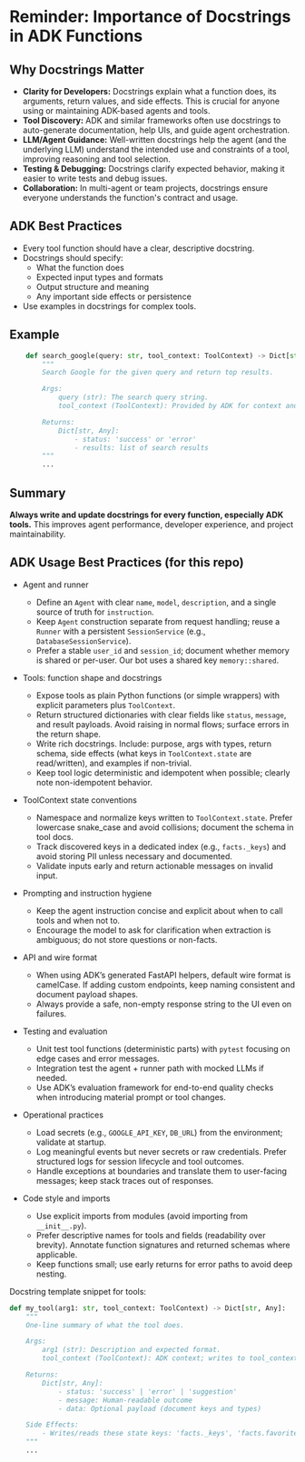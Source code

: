 # Reminder: Importance of Docstrings in ADK Functions

## Why Docstrings Matter
- **Clarity for Developers:** Docstrings explain what a function does, its arguments, return values, and side effects. This is crucial for anyone using or maintaining ADK-based agents and tools.
- **Tool Discovery:** ADK and similar frameworks often use docstrings to auto-generate documentation, help UIs, and guide agent orchestration.
- **LLM/Agent Guidance:** Well-written docstrings help the agent (and the underlying LLM) understand the intended use and constraints of a tool, improving reasoning and tool selection.
- **Testing & Debugging:** Docstrings clarify expected behavior, making it easier to write tests and debug issues.
- **Collaboration:** In multi-agent or team projects, docstrings ensure everyone understands the function's contract and usage.

## ADK Best Practices
- Every tool function should have a clear, descriptive docstring.
- Docstrings should specify:
  - What the function does
  - Expected input types and formats
  - Output structure and meaning
  - Any important side effects or persistence
- Use examples in docstrings for complex tools.

## Example
```python
    def search_google(query: str, tool_context: ToolContext) -> Dict[str, Any]:
        """
        Search Google for the given query and return top results.

        Args:
            query (str): The search query string.
            tool_context (ToolContext): Provided by ADK for context and persistence.

        Returns:
            Dict[str, Any]:
                - status: 'success' or 'error'
                - results: list of search results
        """
        ...
```

## Summary
**Always write and update docstrings for every function, especially ADK tools.**
This improves agent performance, developer experience, and project maintainability.

## ADK Usage Best Practices (for this repo)

- Agent and runner
  - Define an `Agent` with clear `name`, `model`, `description`, and a single source of truth for `instruction`.
  - Keep `Agent` construction separate from request handling; reuse a `Runner` with a persistent `SessionService` (e.g., `DatabaseSessionService`).
  - Prefer a stable `user_id` and `session_id`; document whether memory is shared or per-user. Our bot uses a shared key `memory::shared`.

- Tools: function shape and docstrings
  - Expose tools as plain Python functions (or simple wrappers) with explicit parameters plus `ToolContext`.
  - Return structured dictionaries with clear fields like `status`, `message`, and result payloads. Avoid raising in normal flows; surface errors in the return shape.
  - Write rich docstrings. Include: purpose, args with types, return schema, side effects (what keys in `ToolContext.state` are read/written), and examples if non-trivial.
  - Keep tool logic deterministic and idempotent when possible; clearly note non-idempotent behavior.

- ToolContext state conventions
  - Namespace and normalize keys written to `ToolContext.state`. Prefer lowercase snake_case and avoid collisions; document the schema in tool docs.
  - Track discovered keys in a dedicated index (e.g., `facts._keys`) and avoid storing PII unless necessary and documented.
  - Validate inputs early and return actionable messages on invalid input.

- Prompting and instruction hygiene
  - Keep the agent instruction concise and explicit about when to call tools and when not to.
  - Encourage the model to ask for clarification when extraction is ambiguous; do not store questions or non-facts.

- API and wire format
  - When using ADK’s generated FastAPI helpers, default wire format is camelCase. If adding custom endpoints, keep naming consistent and document payload shapes.
  - Always provide a safe, non-empty response string to the UI even on failures.

- Testing and evaluation
  - Unit test tool functions (deterministic parts) with `pytest` focusing on edge cases and error messages.
  - Integration test the agent + runner path with mocked LLMs if needed.
  - Use ADK’s evaluation framework for end-to-end quality checks when introducing material prompt or tool changes.

- Operational practices
  - Load secrets (e.g., `GOOGLE_API_KEY`, `DB_URL`) from the environment; validate at startup.
  - Log meaningful events but never secrets or raw credentials. Prefer structured logs for session lifecycle and tool outcomes.
  - Handle exceptions at boundaries and translate them to user-facing messages; keep stack traces out of responses.

- Code style and imports
  - Use explicit imports from modules (avoid importing from `__init__.py`).
  - Prefer descriptive names for tools and fields (readability over brevity). Annotate function signatures and returned schemas where applicable.
  - Keep functions small; use early returns for error paths to avoid deep nesting.

Docstring template snippet for tools:

```python
def my_tool(arg1: str, tool_context: ToolContext) -> Dict[str, Any]:
    """
    One-line summary of what the tool does.

    Args:
        arg1 (str): Description and expected format.
        tool_context (ToolContext): ADK context; writes to tool_context.state['...'].

    Returns:
        Dict[str, Any]:
            - status: 'success' | 'error' | 'suggestion'
            - message: Human-readable outcome
            - data: Optional payload (document keys and types)

    Side Effects:
        - Writes/reads these state keys: 'facts._keys', 'facts.favorite_color', ...
    """
    ...
```
